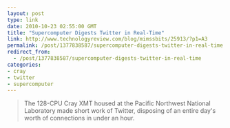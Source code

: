 ```yaml
---
layout: post
type: link
date: 2010-10-23 02:55:00 GMT
title: "Supercomputer Digests Twitter in Real-Time"
link: http://www.technologyreview.com/blog/mimssbits/25913/?p1=A3
permalink: /post/1377838587/supercomputer-digests-twitter-in-real-time
redirect_from: 
  - /post/1377838587/supercomputer-digests-twitter-in-real-time
categories:
- cray
- twitter
- supercomputer
---
```

<blockquote>The 128-CPU Cray XMT housed at the Pacific Northwest National Laboratory made short work of Twitter, disposing of an entire day's worth of connections in under an hour.</blockquote>